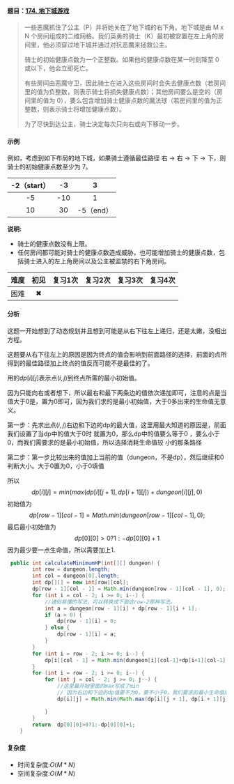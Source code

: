 #### 题目：[174. 地下城游戏](https://leetcode-cn.com/problems/dungeon-game/)

> 一些恶魔抓住了公主（P）并将她关在了地下城的右下角。地下城是由 M x N 个房间组成的二维网格。我们英勇的骑士（K）最初被安置在左上角的房间里，他必须穿过地下城并通过对抗恶魔来拯救公主。
>
> 骑士的初始健康点数为一个正整数。如果他的健康点数在某一时刻降至 0 或以下，他会立即死亡。
>
> 有些房间由恶魔守卫，因此骑士在进入这些房间时会失去健康点数（若房间里的值为负整数，则表示骑士将损失健康点数）；其他房间要么是空的（房间里的值为 0），要么包含增加骑士健康点数的魔法球（若房间里的值为正整数，则表示骑士将增加健康点数）。
>
> 为了尽快到达公主，骑士决定每次只向右或向下移动一步。
>

#### 示例

例如，考虑到如下布局的地下城，如果骑士遵循最佳路径 右 -> 右 -> 下 -> 下，则骑士的初始健康点数至少为 7。

| -2（start） |  -3  |     3     |
| :---------: | :--: | :-------: |
|     -5      | -10  |     1     |
|     10      |  30  | -5（end） |

**说明:**

- 骑士的健康点数没有上限。
- 任何房间都可能对骑士的健康点数造成威胁，也可能增加骑士的健康点数，包括骑士进入的左上角房间以及公主被监禁的右下角房间。

| 难度 | 初见 | 复习1次 | 复习2次 | 复习3次 | 复习4次 |
| :--: | :--: | :-----: | :-----: | :-----: | :-----: |
| 困难 |  ✖   |         |         |         |         |

#### 分析

这题一开始想到了动态规划并且想到可能是从右下往左上递归，还是太嫩，没相出方程。

这题要从右下往左上的原因是因为终点的值会影响到前面路径的选择，前面的点所得到的最佳路径加上终点的值反而可能不是最佳的了。

用的$dp[i][j]$表示点$(i,j)$到终点所需的最小初始值。

因为只能向右或者想下，所以最右和最下两条边的值依次递加即可，注意的点是当值大于0是，置为0即可，因为我们求的是最小初始值，大于0多出来的生命值无意义。

第一步：先求出点$(i,j)$右边和下边的dp的最大值，这里用最大知道的原因是，前面我们设置了当dp中的值大于0时					就置为0，那么dp中的值要么等于0 ，要么小于0，而我们需要求的是最小初始值，所以选择消耗生命值较					小的那条路径

第二步：第一步比较出来的值加上当前的值（dungeon，不是dp），然后继续和0判断大小。大于0置为0，小于0填值

所以
$$
dp[i][j] = min(max(dp[i][j+1],dp[i+1][j])+dungeon[i][j],0)
$$
初始值为
$$
dp[row - 1][col - 1] = Math.min(dungeon[row - 1][col - 1], 0);
$$
最后最小初始值为
$$
dp[0][0]>0?1:-dp[0][0]+1
$$
因为最少要一点生命值，所以需要加上1.

```java
 public int calculateMinimumHP(int[][] dungeon) {
        int row = dungeon.length;
        int col = dungeon[0].length;
        int dp[][] = new int[row][col];
        dp[row - 1][col - 1] = Math.min(dungeon[row - 1][col - 1], 0);
        for (int i = col - 2; i >= 0; i--) {
            //通俗易懂的写法，可以转换成下面这row-2那种写法。
            int a = dungeon[row - 1][i] + dp[row - 1][i + 1];
            if (a > 0) {
                dp[row - 1][i] = 0;
            } else {
                dp[row - 1][i] = a;
            }
        }
        for (int i = row - 2; i >= 0; i--) {
            dp[i][col - 1] = Math.min(dungeon[i][col-1]+dp[i+1][col-1],0);
        }
        for (int i = row - 2; i >= 0; i--) {
            for (int j = col - 2; j >= 0; j--) {
                //这里最开始里面的max写成了min
                // 因为右边和下边的dp值要不为0，要不小于0，我们要求的最小生命值应该是取最大值
                dp[i][j] = Math.min(Math.max(dp[i][j + 1], dp[i + 1][j])+dungeon[i][j], 0);

            }
        }
        return  dp[0][0]>0?1:-dp[0][0]+1;
    }
```



#### 复杂度

- 时间复杂度:$O(M*N)$
- 空间复杂度:$O(M*N)$